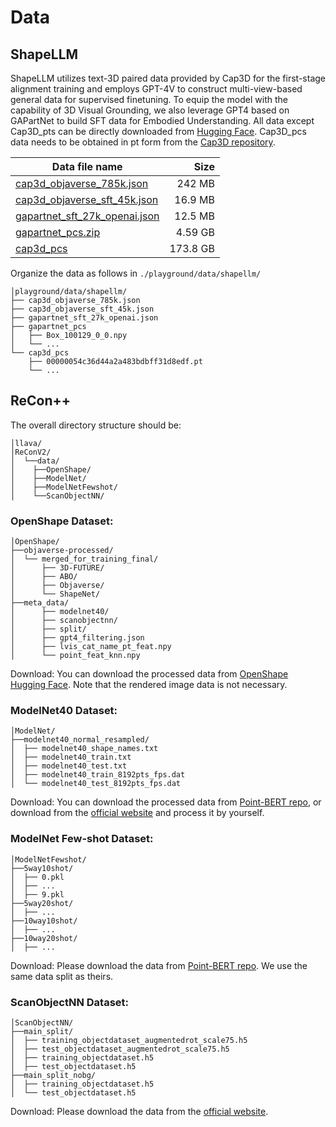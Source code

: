 # Data

## ShapeLLM

ShapeLLM utilizes text-3D paired data provided by Cap3D for the first-stage alignment training and employs GPT-4V to construct multi-view-based general data for supervised finetuning.
To equip the model with the capability of 3D Visual Grounding, we also leverage GPT4 based on GAPartNet to build SFT data for Embodied Understanding.
All data except Cap3D_pts can be directly downloaded from [Hugging Face](https://huggingface.co/datasets/qizekun/ShapeLLM). Cap3D_pcs data needs to be obtained in pt form from the [Cap3D repository](https://huggingface.co/datasets/tiange/Cap3D/tree/main).

| Data file name                                                                                                            |        Size |
|---------------------------------------------------------------------------------------------------------------------------|------------:|
| [cap3d_objaverse_785k.json](https://huggingface.co/datasets/qizekun/ShapeLLM/blob/main/cap3d_objaverse_785k.json)         |      242 MB |
| [cap3d_objaverse_sft_45k.json](https://huggingface.co/datasets/qizekun/ShapeLLM/blob/main/cap3d_objaverse_sft_45k.json)   |     16.9 MB |
| [gapartnet_sft_27k_openai.json](https://huggingface.co/datasets/qizekun/ShapeLLM/blob/main/gapartnet_sft_27k_openai.json) |     12.5 MB |
| [gapartnet_pcs.zip](https://huggingface.co/datasets/qizekun/ShapeLLM/blob/main/gapartnet_pcs.zip)                         |     4.59 GB |
| [cap3d_pcs](https://huggingface.co/datasets/tiange/Cap3D/tree/main/PointCloud_pt_zips)                                    |    173.8 GB |
Organize the data as follows in `./playground/data/shapellm/`
```
│playground/data/shapellm/
├── cap3d_objaverse_785k.json
├── cap3d_objaverse_sft_45k.json
├── gapartnet_sft_27k_openai.json
├── gapartnet_pcs
│   ├── Box_100129_0_0.npy
│   └── ...
└── cap3d_pcs
    ├── 00000054c36d44a2a483bdbff31d8edf.pt
    └── ...
```

## ReCon++
The overall directory structure should be:
```
│llava/
│ReConV2/
│  └──data/
│    ├──OpenShape/
│    ├──ModelNet/
│    ├──ModelNetFewshot/
│    └──ScanObjectNN/
```

### OpenShape Dataset:

```
│OpenShape/
├──objaverse-processed/
│  └── merged_for_training_final/
│      ├── 3D-FUTURE/
│      ├── ABO/
│      ├── Objaverse/
│      └── ShapeNet/
├──meta_data/
│      ├── modelnet40/
│      ├── scanobjectnn/
│      ├── split/
│      ├── gpt4_filtering.json
│      ├── lvis_cat_name_pt_feat.npy
│      └── point_feat_knn.npy
```
Download: You can download the processed data from [OpenShape Hugging Face](https://huggingface.co/datasets/OpenShape/openshape-training-data/tree/main). Note that the rendered image data is not necessary.


### ModelNet40 Dataset: 

```
│ModelNet/
├──modelnet40_normal_resampled/
│  ├── modelnet40_shape_names.txt
│  ├── modelnet40_train.txt
│  ├── modelnet40_test.txt
│  ├── modelnet40_train_8192pts_fps.dat
│  └── modelnet40_test_8192pts_fps.dat
```
Download: You can download the processed data from [Point-BERT repo](https://github.com/lulutang0608/Point-BERT/blob/49e2c7407d351ce8fe65764bbddd5d9c0e0a4c52/DATASET.md), or download from the [official website](https://modelnet.cs.princeton.edu/#) and process it by yourself.

### ModelNet Few-shot Dataset:
```
│ModelNetFewshot/
├──5way10shot/
│  ├── 0.pkl
│  ├── ...
│  ├── 9.pkl
├──5way20shot/
│  ├── ...
├──10way10shot/
│  ├── ...
├──10way20shot/
│  ├── ...
```

Download: Please download the data from [Point-BERT repo](https://github.com/lulutang0608/Point-BERT/blob/49e2c7407d351ce8fe65764bbddd5d9c0e0a4c52/DATASET.md). We use the same data split as theirs.

### ScanObjectNN Dataset:
```
│ScanObjectNN/
├──main_split/
│  ├── training_objectdataset_augmentedrot_scale75.h5
│  ├── test_objectdataset_augmentedrot_scale75.h5
│  ├── training_objectdataset.h5
│  ├── test_objectdataset.h5
├──main_split_nobg/
│  ├── training_objectdataset.h5
│  └── test_objectdataset.h5
```
Download: Please download the data from the [official website](https://hkust-vgd.github.io/scanobjectnn/).
